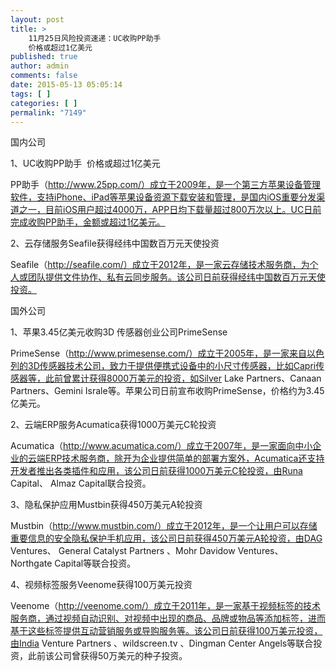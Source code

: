 ```yaml
---
layout: post
title: >
    11月25日风险投资速递：UC收购PP助手
    价格或超过1亿美元
published: true
author: admin
comments: false
date: 2015-05-13 05:05:14
tags: [ ]
categories: [ ]
permalink: "7149"
---
```



国内公司

1、UC收购PP助手  价格或超过1亿美元

PP助手（http://www.25pp.com/）成立于2009年，是一个第三方苹果设备管理软件，支持iPhone、iPad等苹果设备资源下载安装和管理，是国内iOS重要分发渠道之一，目前iOS用户超过4000万，APP日均下载量超过800万次以上。UC日前完成收购PP助手，金额或超过1亿美元。

2、云存储服务Seafile获得经纬中国数百万元天使投资

Seafile（http://seafile.com/）成立于2012年，是一家云存储技术服务商，为个人或团队提供文件协作、私有云同步服务。该公司日前获得经纬中国数百万元天使投资。

国外公司

1、苹果3.45亿美元收购3D 传感器创业公司PrimeSense

PrimeSense（http://www.primesense.com/）成立于2005年，是一家来自以色列的3D传感器技术公司，致力于提供便携式设备中的小尺寸传感器，比如Capri传感器等，此前曾累计获得8000万美元的投资，如Silver Lake Partners、Canaan Partners、Gemini Israle等。苹果公司日前宣布收购PrimeSense，价格约为3.45亿美元。

2、云端ERP服务Acumatica获得1000万美元C轮投资

Acumatica（http://www.acumatica.com/）成立于2007年，是一家面向中小企业的云端ERP技术服务商，除开为企业提供简单的部署方案外，Acumatica还支持开发者推出各类插件和应用，该公司日前获得1000万美元C轮投资，由Runa Capital、 Almaz Capital联合投资。

3、隐私保护应用Mustbin获得450万美元A轮投资

Mustbin（http://www.mustbin.com/）成立于2012年，是一个让用户可以存储重要信息的安全隐私保护手机应用，该公司日前获得450万美元A轮投资，由DAG Ventures、 General Catalyst Partners 、Mohr Davidow Ventures、 Northgate Capital等联合投资。

4、视频标签服务Veenome获得100万美元投资

Veenome（http://veenome.com/）成立于2011年，是一家基于视频标签的技术服务商，通过视频自动识别、对视频中出现的商品、品牌或物品等添加标签，进而基于这些标签提供互动营销服务或导购服务等。该公司日前获得100万美元投资，由India Venture Partners 、wildscreen.tv 、Dingman Center Angels等联合投资，此前该公司曾获得50万美元的种子投资。